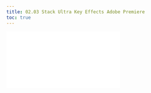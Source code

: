 ```yaml
---
title: 02.03 Stack Ultra Key Effects Adobe Premiere
toc: true
---
```


![Link to included file content](../../../../video/adobe-premiere-pro/better-green-screen-adobe-premiere-stacked-ultra-key-effects.md)
